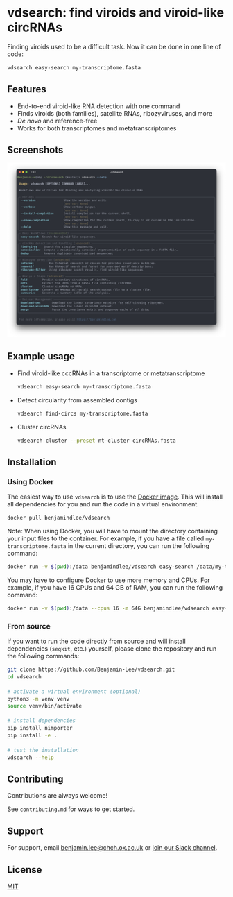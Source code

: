 # vdsearch: find viroids and viroid-like circRNAs

Finding viroids used to be a difficult task. Now it can be done in one line of code:

```sh
vdsearch easy-search my-transcriptome.fasta
```

## Features

- End-to-end viroid-like RNA detection with one command
- Finds viroids (both families), satellite RNAs, ribozyviruses, and more
- _De novo_ and reference-free
- Works for both transcriptomes and metatranscriptomes

## Screenshots

![](screenshot.png)

## Example usage

- Find viroid-like cccRNAs in a transcriptome or metatranscriptome

  ```sh
  vdsearch easy-search my-transcriptome.fasta
  ```

- Detect circularity from assembled contigs

  ```sh
  vdsearch find-circs my-transcriptome.fasta
  ```

- Cluster circRNAs
  ```sh
  vdsearch cluster --preset nt-cluster circRNAs.fasta
  ```

## Installation

### Using Docker

The easiest way to use `vdsearch` is to use the [Docker image](https://hub.docker.com/r/benjaminlee/vdsearch). This will install all dependencies for you and run the code in a virtual environment.

```bash
docker pull benjamindlee/vdsearch
```

Note: When using Docker, you will have to mount the directory containing your input files to the container. For example, if you have a file called `my-transcriptome.fasta` in the current directory, you can run the following command:

```bash
docker run -v $(pwd):/data benjamindlee/vdsearch easy-search /data/my-transcriptome.fasta
```

You may have to configure Docker to use more memory and CPUs. For example, if you have 16 CPUs and 64 GB of RAM, you can run the following command:

```bash
docker run -v $(pwd):/data --cpus 16 -m 64G benjamindlee/vdsearch easy-search /data/my-transcriptome.fasta
```

### From source

If you want to run the code directly from source and will install dependencies (`seqkit`, etc.) yourself, please clone the repository and run the following commands:

```bash
git clone https://github.com/Benjamin-Lee/vdsearch.git
cd vdsearch

# activate a virtual environment (optional)
python3 -m venv venv
source venv/bin/activate

# install dependencies
pip install nimporter
pip install -e .

# test the installation
vdsearch --help
```

## Contributing

Contributions are always welcome!

See `contributing.md` for ways to get started.

## Support

For support, email [benjamin.lee@chch.ox.ac.uk](mailto:benjamin.lee@chch.ox.ac.uk) or [join our Slack channel](https://viroids.org/community).

## License

[MIT](https://choosealicense.com/licenses/mit/)
